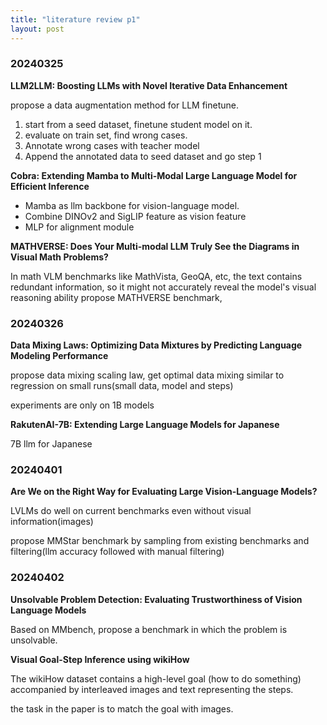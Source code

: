```yaml
---
title: "literature review p1"
layout: post
---
```



### 20240325
**LLM2LLM: Boosting LLMs with Novel Iterative Data Enhancement**

propose a data augmentation method for LLM finetune. 

1. start from a seed dataset, finetune student model on it.
2. evaluate on train set, find wrong cases. 
3. Annotate wrong cases with teacher model
4. Append the annotated data to seed dataset and go step 1


**Cobra: Extending Mamba to Multi-Modal Large Language Model for Efficient Inference**

- Mamba as llm backbone for vision-language model. 
- Combine DINOv2 and SigLIP feature as vision feature
- MLP for alignment module


**MATHVERSE: Does Your Multi-modal LLM Truly See the Diagrams in Visual Math Problems?**

In math VLM benchmarks like MathVista, GeoQA, etc, the text contains redundant information, so it might not accurately reveal the model's visual reasoning ability
propose MATHVERSE benchmark,


### 20240326

**Data Mixing Laws: Optimizing Data Mixtures by Predicting Language Modeling Performance**

propose data mixing scaling law, get optimal data mixing
similar to regression on small runs(small data, model and steps)

experiments are only on 1B models

**RakutenAI-7B: Extending Large Language Models for Japanese**

7B llm for Japanese


### 20240401

**Are We on the Right Way for Evaluating Large Vision-Language Models?**

LVLMs do well on current benchmarks even without visual information(images)

propose MMStar benchmark by sampling from existing benchmarks and filtering(llm accuracy followed with manual filtering)


### 20240402

**Unsolvable Problem Detection: Evaluating Trustworthiness of Vision Language Models**

Based on MMbench, propose a benchmark in which the problem is unsolvable.

**Visual Goal-Step Inference using wikiHow**

The wikiHow dataset contains a high-level goal (how to do something) accompanied by interleaved images and text representing the steps.

the task in the paper is to match the goal with images.
